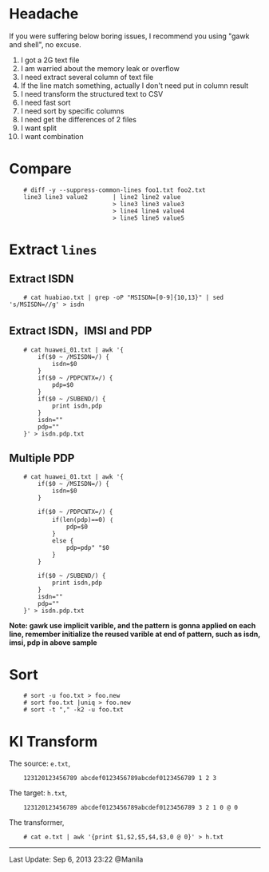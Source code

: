 # Headache
If you were suffering below boring issues, I recommend you using "gawk and shell", no excuse.

1. I got a 2G text file
2. I am warried about the memory leak or overflow
3. I need extract several column of text file
4. If the line match something, actually I don't need put in column result
5. I need transform the structured text to CSV
6. I need fast sort
7. I need sort by specific columns
8. I need get the differences of 2 files
9. I want split
10. I want combination

# Compare

        # diff -y --suppress-common-lines foo1.txt foo2.txt
        line3 line3 value2       | line2 line2 value
                                 > line3 line3 value3
                                 > line4 line4 value4
                                 > line5 line5 value5
    

# Extract `lines`

## Extract ISDN
    
        # cat huabiao.txt | grep -oP "MSISDN=[0-9]{10,13}" | sed 's/MSISDN=//g' > isdn
    
## Extract ISDN，IMSI and PDP
    
        # cat huawei_01.txt | awk '{
            if($0 ~ /MSISDN=/) {
                isdn=$0
            }
            if($0 ~ /PDPCNTX=/) {
                pdp=$0
            }
            if($0 ~ /SUBEND/) {
                print isdn,pdp
            }
            isdn=""
            pdp=""
        }' > isdn.pdp.txt
    

## Multiple PDP
    
    
        # cat huawei_01.txt | awk '{
            if($0 ~ /MSISDN=/) {
                isdn=$0
            }
        
            if($0 ~ /PDPCNTX=/) {
                if(len(pdp)==0) ｛
                    pdp=$0
                }
                else {
                    pdp=pdp" "$0
                }
            }
        
            if($0 ~ /SUBEND/) {
                print isdn,pdp
            }
            isdn=""
            pdp=""
        }' > isdn.pdp.txt
    

__Note: gawk use implicit varible, and the pattern is gonna applied on **each line**, remember initialize the **reused** varible at end of pattern, such as isdn, imsi, pdp in above sample__

# Sort

        # sort -u foo.txt > foo.new
        # sort foo.txt |uniq > foo.new
        # sort -t "," -k2 -u foo.txt

# KI Transform
The source: `e.txt`,

        123120123456789 abcdef0123456789abcdef0123456789 1 2 3
    
The target: `h.txt`,
    
        123120123456789 abcdef0123456789abcdef0123456789 3 2 1 0 @ 0
    
The transformer,

        # cat e.txt | awk '{print $1,$2,$5,$4,$3,0 @ 0}' > h.txt
    
---
Last Update: Sep 6, 2013 23:22 @Manila
